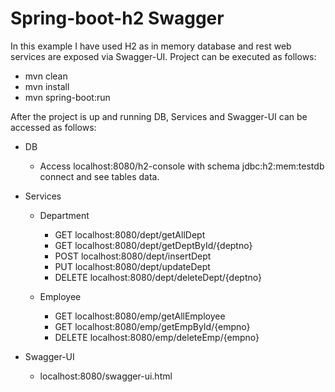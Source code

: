 # Spring-boot-h2 Swagger
In this example I have used H2 as in memory database and rest web services are exposed via Swagger-UI.
Project can be executed as follows: 

 - mvn clean
 - mvn install
 - mvn spring-boot:run

After the project is up and running DB, Services and Swagger-UI can be accessed as follows:

 - DB
	 - Access localhost:8080/h2-console     with schema jdbc:h2:mem:testdb  connect and see tables data.
 
 - Services

	 - Department
		 - GET  localhost:8080/dept/getAllDept
	 	 - GET  localhost:8080/dept/getDeptById/{deptno}
		 - POST localhost:8080/dept/insertDept
		 - PUT localhost:8080/dept/updateDept
		 - DELETE localhost:8080/dept/deleteDept/{deptno}	

	 - Employee
		 - GET  localhost:8080/emp/getAllEmployee
		 - GET  localhost:8080/emp/getEmpById/{empno}
		 - DELETE localhost:8080/emp/deleteEmp/{empno} 
		 
 - Swagger-UI
	 - localhost:8080/swagger-ui.html
